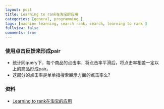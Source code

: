 ```yaml
---
layout: post
title: Learning to rank在淘宝的应用
categories: [general, programming ]
tags: [machine learning, search rank, search, learning to rank ]
fullview: false
comments: true
---
```



### 使用点击反馈来形成pair
- 统计同query下，每个商品的点击率，将点击率平滑后，将点击率相差一定以上的商品形成pair。
- 这部分的点击率是单单指搜索展示方面的点击率么?


### 资料

- [Learning to rank在淘宝的应用](http://club.alibabatech.org/article_detail.htm?articleId=54&sukey=3997c0719f1515200872a0c563c7a315b232a5a9e55e0b062205d805662da0adaad8c718d84539abc7d838be11ef691b)
